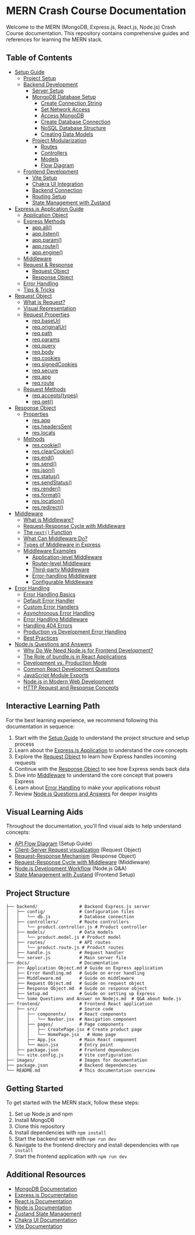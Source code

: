 # MERN Crash Course Documentation

Welcome to the MERN (MongoDB, Express.js, React.js, Node.js) Crash Course documentation. This repository contains comprehensive guides and references for learning the MERN stack.

## Table of Contents

- [Setup Guide](#setup-guide)
  - [Project Setup](docs/Setup.md#project-setup)
  - [Backend Development](docs/Setup.md#backend-development)
    - [Server Setup](docs/Setup.md#server-setup)
    - [MongoDB Database Setup](docs/Setup.md#mongodb-database-setup)
      - [Create Connection String](docs/Setup.md#create-connection-string)
      - [Set Network Access](docs/Setup.md#set-network-access)
      - [Access MongoDB](docs/Setup.md#access-mongodb)
      - [Create Database Connection](docs/Setup.md#create-database-connection)
      - [NoSQL Database Structure](docs/Setup.md#nosql-database-structure)
      - [Creating Data Models](docs/Setup.md#creating-data-models)
    - [Project Modularization](docs/Setup.md#project-modularization)
      - [Routes](docs/Setup.md#routes)
      - [Controllers](docs/Setup.md#controllers)
      - [Models](docs/Setup.md#models)
      - [Flow Diagram](docs/Setup.md#flow-diagram-of-the-modular-project-structure)
  - [Frontend Development](docs/Setup.md#frontend-development)
    - [Vite Setup](docs/Setup.md#vite-setup)
    - [Chakra UI Integration](docs/Setup.md#chakra-ui-integration)
    - [Backend Connection](docs/Setup.md#backend-connection)
    - [Routing Setup](docs/Setup.md#routing-setup)
    - [State Management with Zustand](docs/Setup.md#state-management-with-zustand)
- [Express.js Application Guide](#expressjs-application-guide)
  - [Application Object](docs/Application%20Object.md#application-object)
  - [Express Methods](docs/Application%20Object.md#express-methods)
    - [app.all()](docs/Application%20Object.md#appall)
    - [app.listen()](docs/Application%20Object.md#applisten)
    - [app.param()](docs/Application%20Object.md#appparam)
    - [app.route()](docs/Application%20Object.md#approute)
    - [app.engine()](docs/Application%20Object.md#appengine)
  - [Middleware](docs/Application%20Object.md#middleware)
  - [Request & Response](docs/Application%20Object.md#request--response)
    - [Request Object](docs/Application%20Object.md#request-object)
    - [Response Object](docs/Application%20Object.md#response-object)
  - [Error Handling](docs/Application%20Object.md#error-handling)
  - [Tips & Tricks](docs/Application%20Object.md#tips--tricks)
- [Request Object](docs/Request%20Object.md)
  - [What is Request?](docs/Request%20Object.md#what-is-request)
  - [Visual Representation](docs/Request%20Object.md#visual-representation)
  - [Request Properties](docs/Request%20Object.md#request-properties)
    - [req.baseUrl](docs/Request%20Object.md#reqbaseurl)
    - [req.originalUrl](docs/Request%20Object.md#reqoriginalurl)
    - [req.path](docs/Request%20Object.md#reqpath)
    - [req.params](docs/Request%20Object.md#reqparams)
    - [req.query](docs/Request%20Object.md#reqquery)
    - [req.body](docs/Request%20Object.md#reqbody)
    - [req.cookies](docs/Request%20Object.md#reqcookies)
    - [req.signedCookies](docs/Request%20Object.md#reqsignedcookies)
    - [req.secure](docs/Request%20Object.md#reqsecure)
    - [req.app](docs/Request%20Object.md#reqapp)
    - [req.route](docs/Request%20Object.md#reqroute)
  - [Request Methods](docs/Request%20Object.md#request-methods)
    - [req.accepts(types)](docs/Request%20Object.md#reqacceptstypes)
    - [req.get()](docs/Request%20Object.md#reqget)
- [Response Object](docs/Response%20Object.md)
  - [Properties](docs/Response%20Object.md#properties)
    - [res.app](docs/Response%20Object.md#resapp)
    - [res.headersSent](docs/Response%20Object.md#resheaderssent)
    - [res.locals](docs/Response%20Object.md#reslocals)
  - [Methods](docs/Response%20Object.md#methods)
    - [res.cookie()](docs/Response%20Object.md#rescookie)
    - [res.clearCookie()](docs/Response%20Object.md#resclearcookie)
    - [res.end()](docs/Response%20Object.md#resend)
    - [res.send()](docs/Response%20Object.md#ressend)
    - [res.json()](docs/Response%20Object.md#resjson)
    - [res.status()](docs/Response%20Object.md#resstatus)
    - [res.sendStatus()](docs/Response%20Object.md#ressendstatus)
    - [res.render()](docs/Response%20Object.md#resrender)
    - [res.format()](docs/Response%20Object.md#resformat)
    - [res.location()](docs/Response%20Object.md#reslocation)
    - [res.redirect()](docs/Response%20Object.md#resredirect)
- [Middleware](docs/Middleware.md)
  - [What is Middleware?](docs/Middleware.md#what-is-middleware)
  - [Request-Response Cycle with Middleware](docs/Middleware.md#request-response-cycle-with-middleware)
  - [The `next()` Function](docs/Middleware.md#the-next-function)
  - [What Can Middleware Do?](docs/Middleware.md#what-can-middleware-do)
  - [Types of Middleware in Express](docs/Middleware.md#types-of-middleware-in-express)
  - [Middleware Examples](docs/Middleware.md#middleware-examples)
    - [Application-level Middleware](docs/Middleware.md#1-application-level-middleware)
    - [Router-level Middleware](docs/Middleware.md#2-router-level-middleware)
    - [Third-party Middleware](docs/Middleware.md#3-third-party-middleware)
    - [Error-handling Middleware](docs/Middleware.md#4-error-handling-middleware)
    - [Configurable Middleware](docs/Middleware.md#5-configurable-middleware)
- [Error Handling](docs/Error%20Handling.md)
  - [Error Handling Basics](docs/Error%20Handling.md#error-handling-basics)
  - [Default Error Handler](docs/Error%20Handling.md#default-error-handler)
  - [Custom Error Handlers](docs/Error%20Handling.md#custom-error-handlers)
  - [Asynchronous Error Handling](docs/Error%20Handling.md#asynchronous-error-handling)
  - [Error Handling Middleware](docs/Error%20Handling.md#error-handling-middleware)
  - [Handling 404 Errors](docs/Error%20Handling.md#handling-404-errors)
  - [Production vs Development Error Handling](docs/Error%20Handling.md#production-vs-development-error-handling)
  - [Best Practices](docs/Error%20Handling.md#best-practices)
- [Node.js Questions and Answers](docs/Some%20Questions%20and%20Answer%20on%20Nodejs.md)
  - [Why Do We Need Node.js for Frontend Development?](docs/Some%20Questions%20and%20Answer%20on%20Nodejs.md#why-do-we-need-nodejs-for-frontend-development)
  - [The Role of bundle.js in React Applications](docs/Some%20Questions%20and%20Answer%20on%20Nodejs.md#the-role-of-bundlejs-in-react-applications)
  - [Development vs. Production Mode](docs/Some%20Questions%20and%20Answer%20on%20Nodejs.md#development-vs-production-mode)
  - [Common React Development Questions](docs/Some%20Questions%20and%20Answer%20on%20Nodejs.md#common-react-development-questions)
  - [JavaScript Module Exports](docs/Some%20Questions%20and%20Answer%20on%20Nodejs.md#javascript-module-exports)
  - [Node.js in Modern Web Development](docs/Some%20Questions%20and%20Answer%20on%20Nodejs.md#nodejs-in-modern-web-development)
  - [HTTP Request and Response Concepts](docs/Some%20Questions%20and%20Answer%20on%20Nodejs.md#http-request-and-response-concepts)

## Interactive Learning Path

For the best learning experience, we recommend following this documentation in sequence:

1. Start with the [Setup Guide](docs/Setup.md) to understand the project structure and setup process
2. Learn about the [Express.js Application](docs/Application%20Object.md) to understand the core concepts
3. Explore the [Request Object](docs/Request%20Object.md) to learn how Express handles incoming requests
4. Continue with the [Response Object](docs/Response%20Object.md) to see how Express sends back data
5. Dive into [Middleware](docs/Middleware.md) to understand the core concept that powers Express
6. Learn about [Error Handling](docs/Error%20Handling.md) to make your applications robust
7. Review [Node.js Questions and Answers](docs/Some%20Questions%20and%20Answer%20on%20Nodejs.md) for deeper insights

## Visual Learning Aids

Throughout the documentation, you'll find visual aids to help understand concepts:

- [API Flow Diagram](docs/Setup.md#flow-diagram-of-the-modular-project-structure) (Setup Guide)
- [Client-Server Request visualization](docs/Request%20Object.md#visual-representation) (Request Object)
- [Request-Response Mechanism](docs/Response%20Object.md#request-response-mechanism-visual) (Response Object)
- [Request-Response Cycle with Middleware](docs/Middleware.md#request-response-cycle-with-middleware) (Middleware)
- [Node.js Development Workflow](docs/Some%20Questions%20and%20Answer%20on%20Nodejs.md#nodejs-in-the-development-workflow) (Node.js Q&A)
- [State Management with Zustand](docs/Setup.md#state-management-with-zustand) (Frontend Setup)

## Project Structure

```
├── backend/                # Backend Express.js server
│   ├── config/             # Configuration files
│   │   └── db.js           # Database connection
│   ├── controllers/        # Route controllers
│   │   └── product.controller.js # Product controller
│   ├── models/             # Data models
│   │   └── product.model.js # Product model
│   ├── routes/             # API routes
│   │   └── product.route.js # Product routes
│   ├── handle.js           # Request handler
│   └── server.js           # Main server file
├── docs/                   # Documentation
│   ├── Application Object.md # Guide on Express application
│   ├── Error Handling.md   # Guide on error handling
│   ├── Middleware.md       # Guide on middleware
│   ├── Request Object.md   # Guide on request object
│   ├── Response Object.md  # Guide on response object
│   ├── Setup.md            # Guide on setting up Express
│   └── Some Questions and Answer on Nodejs.md  # Q&A about Node.js
├── frontend/               # Frontend React application
│   ├── src/                # Source code
│   │   ├── components/     # React components
│   │   │   └── Navbar.jsx  # Navigation component
│   │   ├── pages/          # Page components
│   │   │   ├── CreatePage.jsx # Create product page
│   │   │   └── HomePage.jsx   # Home page
│   │   ├── App.jsx         # Main React component
│   │   └── main.jsx        # Entry point
│   ├── package.json        # Frontend dependencies
│   └── vite.config.js      # Vite configuration
├── images/                 # Images for documentation
├── package.json            # Backend dependencies
└── README.md               # This documentation overview
```

## Getting Started

To get started with the MERN stack, follow these steps:

1. Set up Node.js and npm
2. Install MongoDB
3. Clone this repository
4. Install dependencies with `npm install`
5. Start the backend server with `npm run dev`
6. Navigate to the frontend directory and install dependencies with `npm install`
7. Start the frontend application with `npm run dev`

## Additional Resources

- [MongoDB Documentation](https://docs.mongodb.com/)
- [Express.js Documentation](https://expressjs.com/)
- [React.js Documentation](https://reactjs.org/docs/getting-started.html)
- [Node.js Documentation](https://nodejs.org/en/docs/)
- [Zustand State Management](https://github.com/pmndrs/zustand)
- [Chakra UI Documentation](https://chakra-ui.com/docs/getting-started)
- [Vite Documentation](https://vitejs.dev/guide/)


